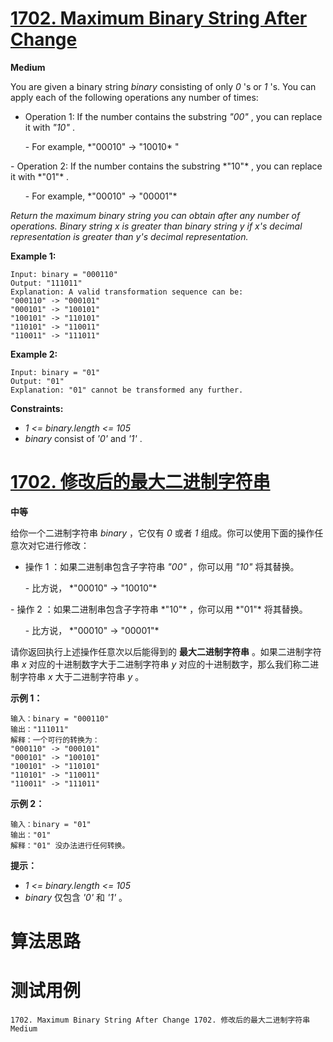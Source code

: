 # [1702. Maximum Binary String After Change][enTitle]

**Medium**

You are given a binary string  *binary*  consisting of only  *0* 's or  *1* 's. You can apply each of the following operations any number of times:

- Operation 1: If the number contains the substring  *"00"* , you can replace it with  *"10"* . 
 <ul> 
  - For example,  *"00010" -> "10010* " 
 </ul>  
- Operation 2: If the number contains the substring  *"10"* , you can replace it with  *"01"* . 
 <ul> 
  - For example,  *"00010" -> "00001"*  
 </ul> 

 *Return the maximum binary string you can obtain after any number of operations. Binary string x is greater than binary string y if x's decimal representation is greater than y's decimal representation.* 



**Example 1:** 

```
Input: binary = "000110"
Output: "111011"
Explanation: A valid transformation sequence can be:
"000110" -> "000101" 
"000101" -> "100101" 
"100101" -> "110101" 
"110101" -> "110011" 
"110011" -> "111011"

```

**Example 2:** 

```
Input: binary = "01"
Output: "01"
Explanation: "01" cannot be transformed any further.

```



**Constraints:** 

-  *1 <= binary.length <= 105*  
-  *binary*  consist of  *'0'*  and  *'1'* .


# [1702. 修改后的最大二进制字符串][cnTitle]

**中等**

给你一个二进制字符串  *binary*  ，它仅有  *0*  或者  *1*  组成。你可以使用下面的操作任意次对它进行修改：

- 操作 1 ：如果二进制串包含子字符串  *"00"*  ，你可以用  *"10"*  将其替换。 
 <ul> 
  - 比方说，  *"00010" -> "10010"*  
 </ul>  
- 操作 2 ：如果二进制串包含子字符串  *"10"*  ，你可以用  *"01"*  将其替换。 
 <ul> 
  - 比方说，  *"00010" -> "00001"*  
 </ul> 

请你返回执行上述操作任意次以后能得到的 **最大二进制字符串**  。如果二进制字符串  *x*  对应的十进制数字大于二进制字符串  *y*  对应的十进制数字，那么我们称二进制字符串 *x* 大于二进制字符串 *y* 。



**示例 1：** 

```
输入：binary = "000110"
输出："111011"
解释：一个可行的转换为：
"000110" -> "000101" 
"000101" -> "100101" 
"100101" -> "110101" 
"110101" -> "110011" 
"110011" -> "111011"

```

**示例 2：** 

```
输入：binary = "01"
输出："01"
解释："01" 没办法进行任何转换。

```



**提示：** 

-  *1 <= binary.length <= 105*  
-  *binary*  仅包含  *'0'*  和  *'1'*  。




# 算法思路

# 测试用例
```
1702. Maximum Binary String After Change 1702. 修改后的最大二进制字符串 Medium
```

[enTitle]: https://leetcode.com/problems/maximum-binary-string-after-change/
[cnTitle]: https://leetcode-cn.com/problems/maximum-binary-string-after-change/

